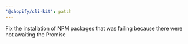 ```yaml
---
'@shopify/cli-kit': patch
---
```


Fix the installation of NPM packages that was failing because there were not awaiting the Promise
